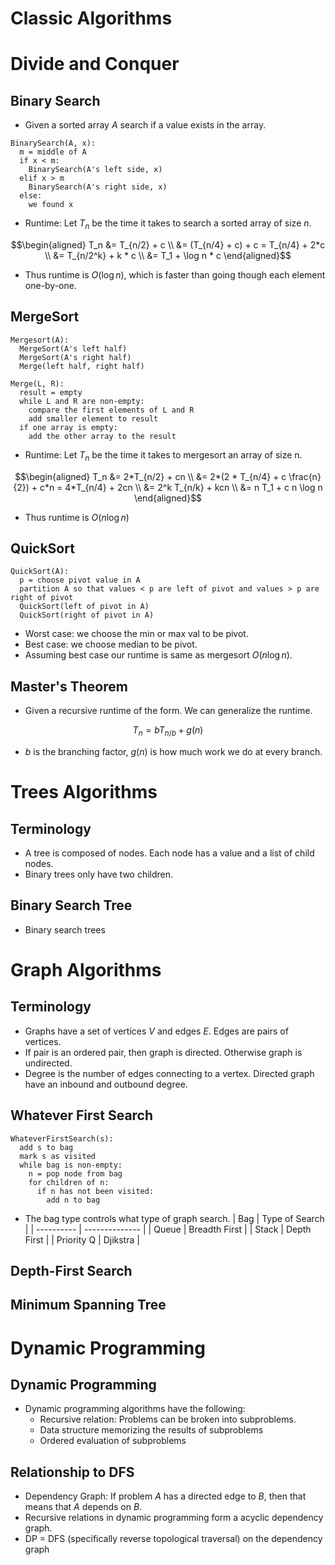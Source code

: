 Classic Algorithms
===================
# Divide and Conquer
## Binary Search
* Given a sorted array $A$ search if a value exists in the array.
```
BinarySearch(A, x):
  m = middle of A
  if x < m:
    BinarySearch(A's left side, x)
  elif x > m
    BinarySearch(A's right side, x)
  else:
    we found x
```
* Runtime: Let $T_n$ be the time it takes to search a sorted array of size $n$.
```math
\begin{aligned}
T_n &= T_{n/2} + c \\
  &= (T_{n/4} + c) + c = T_{n/4} + 2*c \\
  &= T_{n/2^k} + k * c \\
  &= T_1 + \log n * c
\end{aligned}
```
* Thus runtime is $O(\log n)$, which is faster than going though each element one-by-one.

## MergeSort
```
Mergesort(A):
  MergeSort(A's left half)
  MergeSort(A's right half)
  Merge(left half, right half)

Merge(L, R):
  result = empty
  while L and R are non-empty:
    compare the first elements of L and R
    add smaller element to result
  if one array is empty:
    add the other array to the result
```
* Runtime: Let $T_n$ be the time it takes to mergesort an array of size n.
```math
\begin{aligned}
T_n &= 2*T_{n/2} + cn \\
  &= 2*(2 * T_{n/4} + c \frac{n}{2}) + c*n = 4*T_{n/4} + 2cn \\
  &= 2^k T_{n/k} + kcn \\
  &= n T_1 + c n \log n
\end{aligned}
```
* Thus runtime is $O(n\log n)$

## QuickSort
```
QuickSort(A):
  p = choose pivot value in A
  partition A so that values < p are left of pivot and values > p are right of pivot
  QuickSort(left of pivot in A)
  QuickSort(right of pivot in A)
```
* Worst case: we choose the min or max val to be pivot.
* Best case: we choose median to be pivot.
* Assuming best case our runtime is same as mergesort $O(n \log n)$. 

## Master's Theorem
* Given a recursive runtime of the form. We can generalize the runtime. 
```math
T_n = b T_{n/b} + g(n)
```
* $b$ is the branching factor, $g(n)$ is how much work we do at every branch.

# Trees Algorithms
## Terminology
* A tree is composed of nodes. Each node has a value and a list of child nodes.
* Binary trees only have two children.

## Binary Search Tree
* Binary search trees 

# Graph Algorithms
## Terminology
* Graphs have a set of vertices $V$ and edges $E$. Edges are pairs of vertices.
* If pair is an ordered pair, then graph is directed. Otherwise graph is undirected.
* Degree is the number of edges connecting to a vertex. Directed graph have an inbound and outbound degree.

## Whatever First Search
```
WhateverFirstSearch(s):
  add s to bag
  mark s as visited
  while bag is non-empty:
    n = pop node from bag
    for children of n:
      if n has not been visited:
        add n to bag
```
* The bag type controls what type of graph search.
| Bag        | Type of Search | 
| ---------- | -------------- |
| Queue      | Breadth First  |
| Stack      | Depth First    |
| Priority Q | Djikstra       |

## Depth-First Search

## Minimum Spanning Tree

# Dynamic Programming
## Dynamic Programming
* Dynamic programming algorithms have the following:
  * Recursive relation: Problems can be broken into subproblems.
  * Data structure memorizing the results of subproblems
  * Ordered evaluation of subproblems   

## Relationship to DFS
* Dependency Graph: If problem $A$ has a directed edge to $B$, then that means that $A$ depends on $B$.
* Recursive relations in dynamic programming form a acyclic dependency graph.
* DP = DFS (specifically reverse topological traversal) on the dependency graph 

